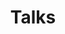 ---
layout: talks
permalink: /talks/index.html
title: "Talks"
tags: [talks, nick ornstein, neuroscience, machine learning]
---
